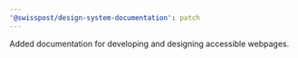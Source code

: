 ```yaml
---
'@swisspost/design-system-documentation': patch
---
```


Added documentation for developing and designing accessible webpages.
